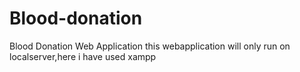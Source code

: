 # Blood-donation
Blood Donation Web Application 
this webapplication will only run on localserver,here i have used xampp


